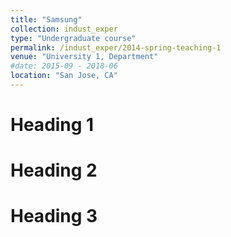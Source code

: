```yaml
---
title: "Samsung"
collection: indust_exper
type: "Undergraduate course"
permalink: /indust_exper/2014-spring-teaching-1
venue: "University 1, Department"
#date: 2015-09 - 2018-06
location: "San Jose, CA"
---
```



Heading 1
======

Heading 2
======

Heading 3
======